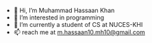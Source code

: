 - 👋 Hi, I’m Muhammad Hassaan Khan
- 👀 I’m interested in programming
- 🌱 I’m currently a student of CS at NUCES-KHI
- 📫 reach me at m.hassaan10.mh10@gmail.com
